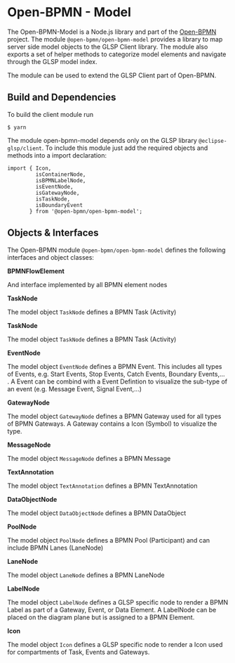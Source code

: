 # Open-BPMN - Model

The Open-BPMN-Model is a Node.js library and part of the [Open-BPMN](https://www.open-bpmn.org/) project. The module `@open-bpmn/open-bpmn-model` provides a library to map server side model objects to the GLSP Client library. The module also exports a set of helper methods to categorize model elements and navigate through the GLSP model index.

The module can be used to extend the GLSP Client part of Open-BPMN. 


## Build and Dependencies

To build the client module run

	$ yarn

The module open-bpmn-model depends only on the GLSP library `@eclipse-glsp/client`. To include this module just add the required objects and methods into a import declaration:

	import { Icon,
	         isContainerNode,
	         isBPMNLabelNode,
	         isEventNode,
	         isGatewayNode,
	         isTaskNode,
	         isBoundaryEvent
	       } from '@open-bpmn/open-bpmn-model';
       

## Objects & Interfaces

The Open-BPMN module `@open-bpmn/open-bpmn-model` defines the following interfaces and object classes:

**BPMNFlowElement** 

And interface implemented by all BPMN element nodes

**TaskNode**

The model object `TaskNode` defines a BPMN Task (Activity)


**TaskNode**

The model object `TaskNode` defines a BPMN Task (Activity)


**EventNode**

The model object `EventNode` defines a BPMN Event. This includes all types of Events, e.g. Start Events, Stop Events, Catch Events, Boundary Events,... . A Event can be combind with a Event Defintion to visualize the sub-type of an event (e.g. Message Event, Signal Event,...)

**GatewayNode**

The model object `GatewayNode` defines a BPMN Gateway used for all types of BPMN Gateways. A Gateway contains a Icon (Symbol) to visualize the type. 

**MessageNode**

The model object `MessageNode` defines a BPMN Message

**TextAnnotation**

The model object `TextAnnotation` defines a BPMN TextAnnotation


**DataObjectNode**

The model object `DataObjectNode` defines a BPMN DataObject

**PoolNode**

The model object `PoolNode` defines a BPMN Pool (Participant) and can include BPMN Lanes (LaneNode)

**LaneNode**

The model object `LaneNode` defines a BPMN LaneNode

**LabelNode**

The model object `LabelNode` defines a GLSP specific node to render a BPMN Label as part of a Gateway, Event, or Data Element. A LabelNode can be placed on the diagram plane but is assigned to a BPMN Element.


**Icon**

The model object `Icon` defines a GLSP specific node to render a Icon used for compartments of Task, Events and Gateways. 




